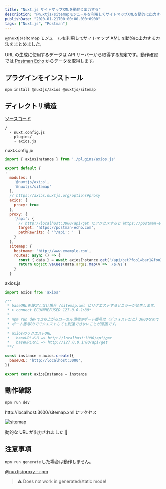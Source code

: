 ```yaml
---
title: "Nuxt.js サイトマップXMLを動的に出力する"
description: "@nuxtjs/sitemapモジュールを利用してサイトマップXMLを動的に出力する方法を解説しました。APIからデータを取得し、動的なURLを生成する手順も記載しました。"
publishDate: "2020-01-21T00:00:00.000+0900"
tags: ["Nuxt.js", "Postman"]
---
```


@nuxtjs/sitemap モジュールを利用してサイトマップ XML を動的に出力する方法をまとめました。

URL の生成に使用するデータは API サーバーから取得する想定です。動作確認では [Postman Echo](https://docs.postman-echo.com/?version=latest) からデータを取得します。

## プラグインをインストール

```shell
npm install @nuxtjs/axios @nuxtjs/sitemap
```

## ディレクトリ構造

[ソースコード](https://github.com/cuavv/sandbox-nuxt-proxy)

```
/
  - nuxt.config.js
  - plugins/
    - axios.js
```

nuxt.config.js

```js
import { axiosInstance } from './plugins/axios.js'

export default {
:
  modules: [
    '@nuxtjs/axios',
    '@nuxtjs/sitemap'
  ],
  // https://axios.nuxtjs.org/options#proxy
  axios: {
    proxy: true
  },
  proxy: {
    '/api': {
      // http://localhost:3000/api/get にアクセスすると https://postman-echo.com/get にリクエストする
      target: 'https://postman-echo.com',
      pathRewrite: { '^/api': '' }
    }
  },
  sitemap: {
    hostname: 'http://www.example.com',
    routes: async () => {
      const { data } = await axiosInstance.get('/api/get?foo1=bar1&foo2=bar2')
      return Object.values(data.args).map(v => `/${v}`)
    }
  }
```

axios.js

```js
import axios from 'axios'

/**
 * baseURLを設定しない場合 /sitemap.xml にリクエストするとエラーが発生します。
 * > connect ECONNREFUSED 127.0.0.1:80*
 *
 * npm run devで立ち上がるローカル環境のポート番号は（デフォルトだと）3000なので
 * ポート番号80でリクエストしても到達できないことが原因です。
 *
 * axiosのリクエストURL
 *   baseURLあり => http://localhost:3000/api/get
 *   baseURLなし => http://127.0.0.1:80/api/get
 **/

const instance = axios.create({
  baseURL: 'http://localhost:3000',
})

export const axiosInstance = instance
```

## 動作確認

```shell
npm run dev
```

[http://localhost:3000/sitemap.xml](http://localhost:3000/sitemap.xml) にアクセス

![sitemap](@/assets/images/post/76c77c29c14a6c9a33a11f5af5d323c2.png)

動的な URL が出力されました 🙆

## 注意事項

`npm run generate` した場合は動作しません。

[@nuxtjs/proxy - npm](https://www.npmjs.com/package/@nuxtjs/proxy)

> ⚠ Does not work in generated/static mode!
